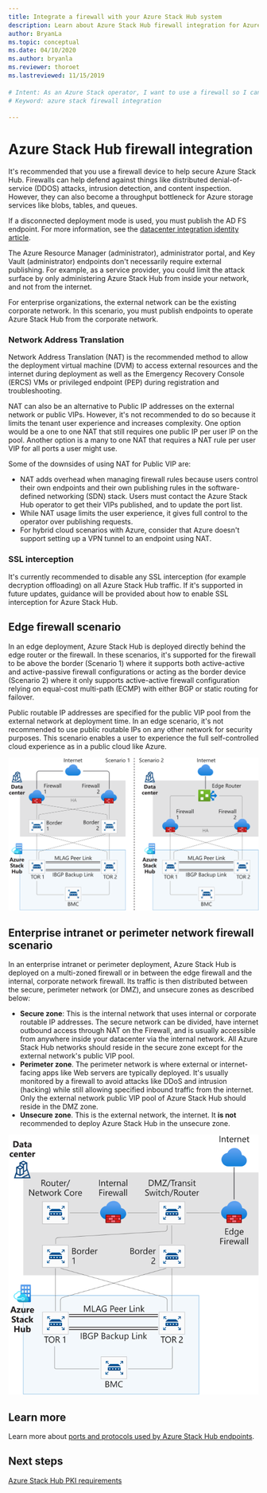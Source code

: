 ```yaml
---
title: Integrate a firewall with your Azure Stack Hub system 
description: Learn about Azure Stack Hub firewall integration for Azure Stack Hub integrated systems.
author: BryanLa
ms.topic: conceptual
ms.date: 04/10/2020
ms.author: bryanla
ms.reviewer: thoroet
ms.lastreviewed: 11/15/2019

# Intent: As an Azure Stack operator, I want to use a firewall so I can protect my Azure Stack from attacks and security threats.
# Keyword: azure stack firewall integration

---
```


# Azure Stack Hub firewall integration
It's recommended that you use a firewall device to help secure Azure Stack Hub. Firewalls can help defend against things like distributed denial-of-service (DDOS) attacks, intrusion detection, and content inspection. However, they can also become a throughput bottleneck for Azure storage services like blobs, tables, and queues.

 If a disconnected deployment mode is used, you must publish the AD FS endpoint. For more information, see the [datacenter integration identity article](azure-stack-integrate-identity.md).

The Azure Resource Manager (administrator), administrator portal, and Key Vault (administrator) endpoints don't necessarily require external publishing. For example, as a service provider, you could limit the attack surface by only administering Azure Stack Hub from inside your network, and not from the internet.

For enterprise organizations, the external network can be the existing corporate network. In this scenario, you must publish endpoints to operate Azure Stack Hub from the corporate network.

### Network Address Translation
Network Address Translation (NAT) is the recommended method to allow the deployment virtual machine (DVM) to access external resources and the internet during deployment as well as the Emergency Recovery Console (ERCS) VMs or privileged endpoint (PEP) during registration and troubleshooting.

NAT can also be an alternative to Public IP addresses on the external network or public VIPs. However, it's not recommended to do so because it limits the tenant user experience and increases complexity. One option would be a one to one NAT that still requires one public IP per user IP on the pool. Another option is a many to one NAT that requires a NAT rule per user VIP for all ports a user might use.

Some of the downsides of using NAT for Public VIP are:
- NAT adds overhead when managing firewall rules because users control their own endpoints and their own publishing rules in the software-defined networking (SDN) stack. Users must contact the Azure Stack Hub operator to get their VIPs published, and to update the port list.
- While NAT usage limits the user experience, it gives full control to the operator over publishing requests.
- For hybrid cloud scenarios with Azure, consider that Azure doesn't support setting up a VPN tunnel to an endpoint using NAT.

### SSL interception
It's currently recommended to disable any SSL interception (for example decryption offloading) on all Azure Stack Hub traffic. If it's supported in future updates, guidance will be provided about how to enable SSL interception for Azure Stack Hub.

## Edge firewall scenario
In an edge deployment, Azure Stack Hub is deployed directly behind the edge router or the firewall. In these scenarios, it's supported for the firewall to be above the border (Scenario 1) where it supports both active-active and active-passive firewall configurations or acting as the border device (Scenario 2) where it only supports active-active firewall configuration relying on equal-cost multi-path (ECMP) with either BGP or static routing for failover.

Public routable IP addresses are specified for the public VIP pool from the external network at deployment time. In an edge scenario, it's not recommended to use public routable IPs on any other network for security purposes. This scenario enables a user to experience the full self-controlled cloud experience as in a public cloud like Azure.  

![Azure Stack Hub edge firewall example](./media/azure-stack-firewall/firewallScenarios.svg)

## Enterprise intranet or perimeter network firewall scenario
In an enterprise intranet or perimeter deployment, Azure Stack Hub is deployed on a multi-zoned firewall or in between the edge firewall and the internal, corporate network firewall. Its traffic is then distributed between the secure, perimeter network (or DMZ), and unsecure zones as described below:

- **Secure zone**: This is the internal network that uses internal or corporate routable IP addresses. The secure network can be divided, have internet outbound access through NAT on the Firewall, and is usually accessible from anywhere inside your datacenter via the internal network. All Azure Stack Hub networks should reside in the secure zone except for the external network's public VIP pool.
- **Perimeter zone**. The perimeter network is where external or internet-facing apps like Web servers are typically deployed. It's usually monitored by a firewall to avoid attacks like DDoS and intrusion (hacking) while still allowing specified inbound traffic from the internet. Only the external network public VIP pool of Azure Stack Hub should reside in the DMZ zone.
- **Unsecure zone**. This is the external network, the internet. It **is not** recommended to deploy Azure Stack Hub in the unsecure zone.

![Azure Stack Hub perimeter network example](./media/azure-stack-firewall/perimeter-network-scenario.svg)

## Learn more
Learn more about [ports and protocols used by Azure Stack Hub endpoints](azure-stack-integrate-endpoints.md).

## Next steps
[Azure Stack Hub PKI requirements](azure-stack-pki-certs.md)

